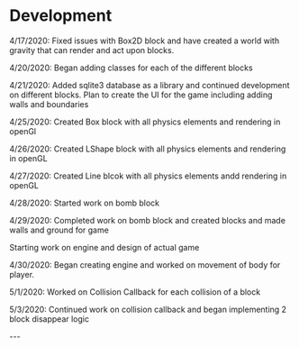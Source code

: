# Development
<p>4/17/2020: Fixed issues with Box2D block and have created a world with gravity that can render and act upon blocks.</p>
<p> 4/20/2020: Began adding classes for each of the different blocks<p>
<p> 4/21/2020: Added sqlite3 database as a library and continued development on different blocks. Plan to create the UI 
for the game including adding walls and boundaries <p>
<p>4/25/2020: Created Box block with all physics elements and rendering in openGl</p>
<p>4/26/2020: Created LShape block with all physics elements and rendering in openGL</p>
<p>4/27/2020: Created Line blcok with all physics elements andd rendering in openGL</p>
<p>4/28/2020: Started work on bomb block</p>
<p>4/29/2020: Completed work on bomb block and created blocks and made walls and ground for game </p>
<p>Starting work on engine and design of actual game</p>
<p>4/30/2020: Began creating engine and worked on movement of body for player.</p>
<p>5/1/2020: Worked on Collision Callback for each collision of a block</p>
<p>5/3/2020: Continued work on collision callback and began implementing 2 block disappear logic</p>
---